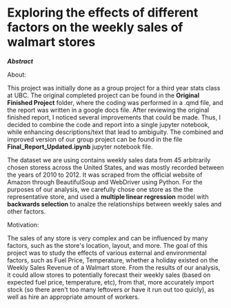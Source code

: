 # Exploring the effects of different factors on the weekly sales of walmart stores

***Abstract***

About:

This project was initially done as a group project for a third year stats class at UBC. The original completed project can be found in the **Original Finished Project** folder, where the coding was performed in a .qmd file, and the report was written in a google docs file. After reviewing the original finished report, I noticed several improvements that could be made. Thus, I decided to combine the code and report into a single jupyter notebook, while enhancing descriptions/text that lead to ambiguity. The combined and improved version of our group project can be found in the file **Final_Report_Updated.ipynb** jupyter notebook file. 

The dataset we are using contains weekly sales data from 45 arbitrarily chosen storess across the United States, and was mostly recorded between the years of 2010 to 2012. It was scraped from the official website of Amazon through BeautifulSoup and WebDriver using Python. For the purposes of our analysis, we carefully chose one store as the the representative store, and used a **multiple linear regression** model with **backwards selection** to analze the relationships between weekly sales and other factors.

Motivation:

The sales of any store is very complex and can be influenced by many factors, such as the store's location, layout, and more. The goal of this project was to study the effects of various external and environmental factors, such as Fuel Price, Temperature, whether a holiday existed on the Weekly Sales Revenue of a Walmart store. From the results of our analysis, it could allow stores to potentially forecast their weekly sales (based on expected fuel price, temperature, etc), from that, more accurately import stock (so there aren't too many leftovers or have it run out too quicly), as well as hire an appropriate amount of workers.





